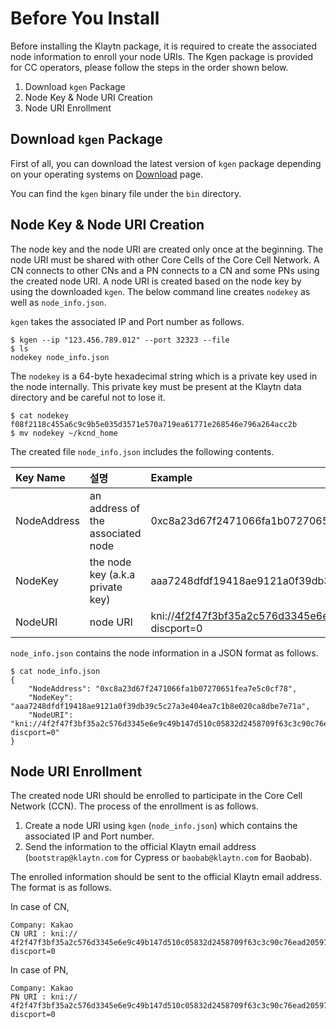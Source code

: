# Before You Install

Before installing the Klaytn package, it is required to create the associated node information to enroll your node URIs. The Kgen package is provided for CC operators, please follow the steps in the order shown below.

1. Download `kgen` Package
2. Node Key & Node URI Creation
3. Node URI Enrollment

## Download `kgen` Package

First of all, you can download the latest version of `kgen` package depending on your operating systems on [Download](download.md) page.

You can find the `kgen` binary file under the `bin` directory.

## Node Key & Node URI Creation

The node key and the node URI are created only once at the beginning. The node URI must be shared with other Core Cells of the Core Cell Network. A CN connects to other CNs and a PN connects to a CN and some PNs using the created node URI. A node URI is created based on the node key by using the downloaded `kgen`. The below command line creates `nodekey` as well as `node_info.json`.

`kgen` takes the associated IP and Port number as follows.

```text
$ kgen --ip "123.456.789.012" --port 32323 --file
$ ls
nodekey node_info.json
```

The `nodekey` is a 64-byte hexadecimal string which is a private key used in the node internally. This private key must be present at the Klaytn data directory and be careful not to lose it.

```text
$ cat nodekey
f08f2118c455a6c9c9b5e035d3571e570a719ea61771e268546e796a264acc2b
$ mv nodekey ~/kcnd_home
```

The created file `node_info.json` includes the following contents.

| Key Name    | 설명                                   | Example                                                                                                                                                                 |
|:----------- |:------------------------------------ |:----------------------------------------------------------------------------------------------------------------------------------------------------------------------- |
| NodeAddress | an address of the associated node    | 0xc8a23d67f2471066fa1b07270651fea7e5c0cf78                                                                                                                              |
| NodeKey     | the node key \(a.k.a private key\) | aaa7248dfdf19418ae9121a0f39db39c5c27a3e404ea7c1b8e020ca8dbe7e71a                                                                                                        |
| NodeURI     | node URI                             | kni://4f2f47f3bf35a2c576d3345e6e9c49b147d510c05832d2458709f63c3c90c76ead205975d944ed65e77dd4c6f63ebe1ef21d60da95952bc1e200e7487f4d9e1b@123.456.789.012:32323?discport=0 |

`node_info.json` contains the node information in a JSON format as follows.

```text
$ cat node_info.json
{
    "NodeAddress": "0xc8a23d67f2471066fa1b07270651fea7e5c0cf78",
    "NodeKey": "aaa7248dfdf19418ae9121a0f39db39c5c27a3e404ea7c1b8e020ca8dbe7e71a",
    "NodeURI": "kni://4f2f47f3bf35a2c576d3345e6e9c49b147d510c05832d2458709f63c3c90c76ead205975d944ed65e77dd4c6f63ebe1ef21d60da95952bc1e200e7487f4d9e1b@123.456.789.012:32323?discport=0"
}
```

## Node URI Enrollment

The created node URI should be enrolled to participate in the Core Cell Network \(CCN\). The process of the enrollment is as follows.

1. Create a node URI using `kgen` \(`node_info.json`\) which contains the associated IP and Port number.
2. Send the information to the official Klaytn email address \(`bootstrap@klaytn.com` for Cypress or `baobab@klaytn.com` for Baobab\).

The enrolled information should be sent to the official Klaytn email address. The format is as follows.

In case of CN,

```text
Company: Kakao
CN URI : kni://
4f2f47f3bf35a2c576d3345e6e9c49b147d510c05832d2458709f63c3c90c76ead205975d944ed65e77dd4c6f63ebe1ef21d60da95952bc1e200e7487f4d9e1b@123.456.789.012:32323?discport=0
```

In case of PN,

```text
Company: Kakao
PN URI : kni://
4f2f47f3bf35a2c576d3345e6e9c49b147d510c05832d2458709f63c3c90c76ead205975d944ed65e77dd4c6f63ebe1ef21d60da95952bc1e200e7487f4d9e1b@123.456.789.012:32323?discport=0
```

